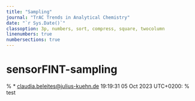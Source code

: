 ```yaml
---
title: "Sampling"
journal: "TrAC Trends in Analytical Chemistry"
date: "`r Sys.Date()`"
classoption: 3p, numbers, sort, compress, square, twocolumn
linenumbers: true
numbersections: true
---
```


# sensorFINT-sampling


% * <claudia.beleites@julius-kuehn.de> 19:19:31 05 Oct 2023 UTC+0200:
% test
